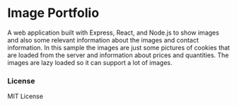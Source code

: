 # Image Portfolio
A web application built with Express, React, and Node.js to show images and also some relevant information about the images and contact information. In this sample the images are just some pictures of cookies that are loaded from the server and information about prices and quantities. The images are lazy loaded so it can support a lot of images.
### License

MIT License
